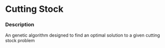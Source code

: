 # Cutting Stock

### Description
An genetic algorithm designed to find an optimal solution to a given cutting stock problem
